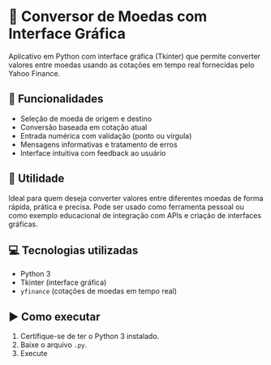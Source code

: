 # 💱 Conversor de Moedas com Interface Gráfica

Aplicativo em Python com interface gráfica (Tkinter) que permite converter valores entre moedas usando as cotações em tempo real fornecidas pelo Yahoo Finance.

## 🧩 Funcionalidades

- Seleção de moeda de origem e destino
- Conversão baseada em cotação atual
- Entrada numérica com validação (ponto ou vírgula)
- Mensagens informativas e tratamento de erros
- Interface intuitiva com feedback ao usuário

## 🎯 Utilidade

Ideal para quem deseja converter valores entre diferentes moedas de forma rápida, prática e precisa. Pode ser usado como ferramenta pessoal ou como exemplo educacional de integração com APIs e criação de interfaces gráficas.

## 💻 Tecnologias utilizadas

- Python 3
- Tkinter (interface gráfica)
- `yfinance` (cotações de moedas em tempo real)

## ▶️ Como executar

1. Certifique-se de ter o Python 3 instalado.  
2. Baixe o arquivo `.py`.  
3. Execute
